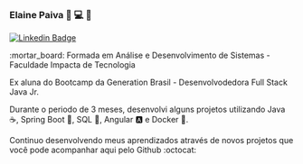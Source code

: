 ### Elaine Paiva :information_desk_person: :computer: 👋

[![Linkedin Badge](https://img.shields.io/badge/-LinkedIn-blue?style=flat-square&logo=Linkedin&logoColor=white&link=https://www.linkedin.com/in/fagnerpsantos/)](https://www.linkedin.com/in/elainepaiva/)

<p>:mortar_board: Formada em Análise e Desenvolvimento de Sistemas - Faculdade Impacta de Tecnologia </p>

<p>Ex aluna do Bootcamp da Generation Brasil - Desenvolvodedora Full Stack Java Jr.</p>
<p>Durante o periodo de 3 meses, desenvolvi alguns projetos utilizando Java ☕, Spring Boot 🍃, SQL 🐬, Angular 🅰️ e Docker 🐳.</p>

<p>Continuo desenvolvendo meus aprendizados através de novos projetos que você pode acompanhar aqui pelo Github :octocat:</p>


<!--
**ElaineCSP/ElaineCSP** is a ✨ _special_ ✨ repository because its `README.md` (this file) appears on your GitHub profile.

Here are some ideas to get you started:

- 🔭 I’m currently working on ...

- 👯 I’m looking to collaborate on ...
- 🤔 I’m looking for help with ...
- 💬 Ask me about ...
- 📫 How to reach me: ...
- 😄 Pronouns: ...
- ⚡ Fun fact: ...
-->
